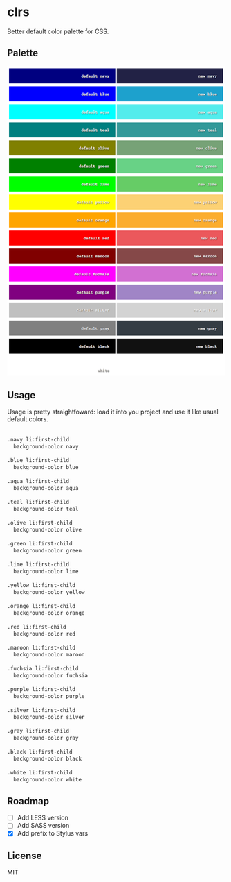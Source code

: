 clrs
====

Better default color palette for CSS.

Palette
-------

![](clrs.png)

Usage
-----

Usage is pretty straightfoward: load it into you project and use it like usual default colors.

```stylus

.navy li:first-child
  background-color navy

.blue li:first-child
  background-color blue

.aqua li:first-child
  background-color aqua

.teal li:first-child
  background-color teal

.olive li:first-child
  background-color olive

.green li:first-child
  background-color green

.lime li:first-child
  background-color lime

.yellow li:first-child
  background-color yellow

.orange li:first-child
  background-color orange

.red li:first-child
  background-color red

.maroon li:first-child
  background-color maroon

.fuchsia li:first-child
  background-color fuchsia

.purple li:first-child
  background-color purple

.silver li:first-child
  background-color silver

.gray li:first-child
  background-color gray

.black li:first-child
  background-color black

.white li:first-child
  background-color white

```
Roadmap
------

- [ ] Add LESS version
- [ ] Add SASS version
- [x] Add prefix to Stylus vars

License
-------

MIT
